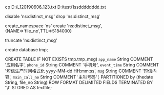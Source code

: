 


cp D:/L120190606_123.txt D:/test/1ssdddddddd.txt

disable 'ns:distinct_msg'
drop 'ns:distinct_msg'

create_namespace 'ns'
create 'ns:distinct_msg',{NAME=>'file_no',TTL=>5184000}

truncate 'ns:distinct_msg'


create database tmp;

CREATE  TABLE IF NOT EXISTS  tmp.tmp_msg(
  `app_name` String  COMMENT '应用名字',
  `phone_id` String COMMENT '手机号',
  `event_time` String COMMENT '短信生产时间格式化 yyyy-MM-dd HH:mm:ss',
  `msg` String COMMENT '短信内容',
  `main_call_no` String COMMENT '主叫号码'
)
PARTITIONED  by (thedate String, file_no String)
ROW FORMAT DELIMITED FIELDS TERMINATED BY '\t'
STORED AS textfile;